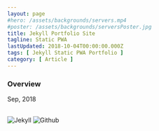 ```yaml
---
layout: page
#hero: /assets/backgrounds/servers.mp4
#poster: /assets/backgrounds/serversPoster.jpg
title: Jekyll Portfolio Site
tagline: Static PWA
lastUpdated: 2018-10-04T00:00:00.000Z
tags: [ Jekyll Static PWA Portfolio ]
category: [ Article ]
---
```


### Overview

Sep, 2018

<img class="lazyLoad thumbnail" :data-src="$withBase('/assets/professional/jekyllSite1.png')" alt=""/>
<img class="lazyLoad thumbnail" :data-src="$withBase('/assets/professional/jekyllSite2.png')" alt=""/>
<img class="lazyLoad thumbnail" :data-src="$withBase('/assets/professional/jekyllSite3.png')" alt=""/>
<br/>
<img class="lazyLoad thumbnail" :data-src="$withBase('/assets/logo/logoJekyll.png')" alt="Jekyll"/>
<img class="lazyLoad thumbnail" :data-src="$withBase('/assets/logo/logoGithub.png')" alt="Github"/>
